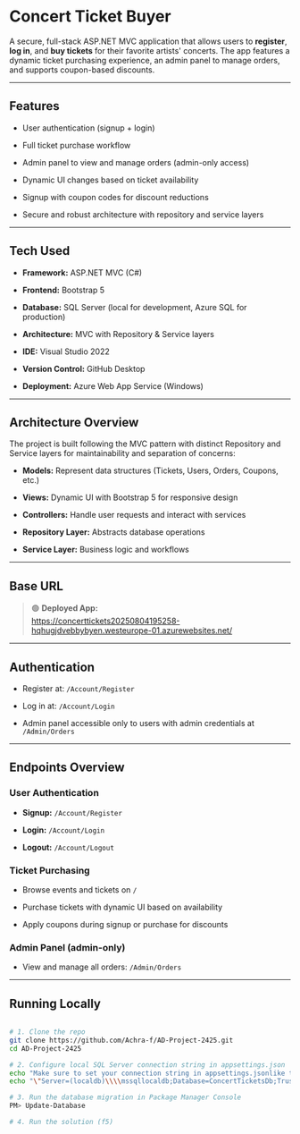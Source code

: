 
# Concert Ticket Buyer

A secure, full-stack ASP.NET MVC application that allows users to **register**, **log in**, and **buy tickets** for their favorite artists' concerts. The app features a dynamic ticket purchasing experience, an admin panel to manage orders, and supports coupon-based discounts.

----------

## Features

-   User authentication (signup + login)
    
-   Full ticket purchase workflow
    
-   Admin panel to view and manage orders (admin-only access)
    
-   Dynamic UI changes based on ticket availability
    
-   Signup with coupon codes for discount reductions
    
-   Secure and robust architecture with repository and service layers
    

----------

## Tech Used

-   **Framework:** ASP.NET MVC (C#)
    
-   **Frontend:** Bootstrap 5
    
-   **Database:** SQL Server (local for development, Azure SQL for production)
    
-   **Architecture:** MVC with Repository & Service layers
    
-   **IDE:** Visual Studio 2022
    
-   **Version Control:** GitHub Desktop
    
-   **Deployment:** Azure Web App Service (Windows)
    

----------

## Architecture Overview

The project is built following the MVC pattern with distinct Repository and Service layers for maintainability and separation of concerns:

-   **Models:** Represent data structures (Tickets, Users, Orders, Coupons, etc.)
    
-   **Views:** Dynamic UI with Bootstrap 5 for responsive design
    
-   **Controllers:** Handle user requests and interact with services
    
-   **Repository Layer:** Abstracts database operations
    
-   **Service Layer:** Business logic and workflows
    

----------

## Base URL

> 🟢 **Deployed App:**  
> https://concerttickets20250804195258-hqhugjdvebbybyen.westeurope-01.azurewebsites.net/

----------

## Authentication

-   Register at: `/Account/Register`
    
-   Log in at: `/Account/Login`
    
-   Admin panel accessible only to users with admin credentials at `/Admin/Orders`
    

----------

## Endpoints Overview

### User Authentication

-   **Signup:** `/Account/Register`
    
-   **Login:** `/Account/Login`
    
-   **Logout:** `/Account/Logout`
    

### Ticket Purchasing

-   Browse events and tickets on `/`
    
-   Purchase tickets with dynamic UI based on availability
    
-   Apply coupons during signup or purchase for discounts
    

### Admin Panel (admin-only)

-   View and manage all orders: `/Admin/Orders`
    

----------

## Running Locally

```bash

# 1. Clone the repo
git clone https://github.com/Achra-f/AD-Project-2425.git
cd AD-Project-2425

# 2. Configure local SQL Server connection string in appsettings.json
echo "Make sure to set your connection string in appsettings.jsonlike this:"
echo "\"Server=(localdb)\\\\mssqllocaldb;Database=ConcertTicketsDb;Trusted_Connection=True;\""

# 3. Run the database migration in Package Manager Console
PM> Update-Database

# 4. Run the solution (f5)

```


